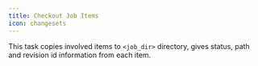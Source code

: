 ```yaml
---
title: Checkout Job Items
icon: changesets
---
```


This task copies involved items to `<job_dir>` directory, gives status, path and revision id information from each item.



